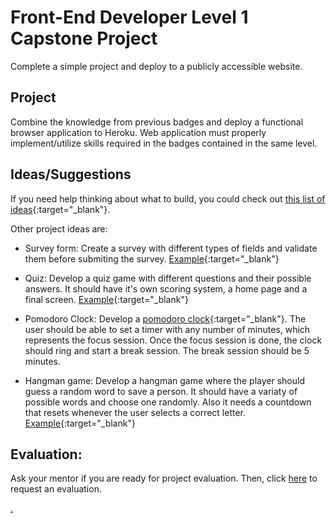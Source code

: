 # Front-End Developer Level 1 Capstone Project

Complete a simple project and deploy to a publicly accessible website.

## Project

Combine the knowledge from previous badges and deploy a functional browser application to Heroku. Web application must properly implement/utilize skills required in the badges contained in the same level.

## Ideas/Suggestions

If you need help thinking about what to build, you could check out [this list of ideas](https://skillcrush.com/blog/projects-you-can-do-with-javascript/){:target="_blank"}.

Other project ideas are:

* Survey form: Create a survey with different types of fields and validate them before submiting the survey. [Example](https://codepen.io/SitePoint/full/akPoad){:target="_blank"}

* Quiz: Develop a quiz game with different questions and their possible answers. It should have it's own scoring system, a home page and a final screen. [Example](https://codepen.io/SitePoint/full/GmPjjL){:target="_blank"}

* Pomodoro Clock: Develop a [pomodoro clock](https://todoist.com/es/productivity-methods/pomodoro-technique){:target="_blank"}. The user should be able to set a timer with any number of minutes, which represents the focus session. Once the focus session is done, the clock should ring and start a break session. The break session should be 5 minutes.

* Hangman game: Develop a hangman game where the player should guess a random word to save a person. It should have a variaty of possible words and choose one randomly. Also it needs a countdown that resets whenever the user selects a correct letter. [Example](https://goodatcode.github.io/javascripthangman/){:target="_blank"}

## Evaluation:

Ask your mentor if you are ready for project evaluation. Then, click [here](https://calendly.com/codex-evaluations/capstone-1?a1=AiwQow-qSKyuxASGZZIORA&a2=Level%201) to request an evaluation.


[.](level-1)